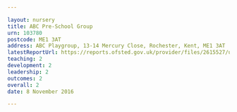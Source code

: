 ```yaml
---

layout: nursery
title: ABC Pre-School Group
urn: 103780
postcode: ME1 3AT
address: ABC Playgroup, 13-14 Mercury Close, Rochester, Kent, ME1 3AT
latestReportUrl: https://reports.ofsted.gov.uk/provider/files/2615527/urn/103780.pdf
teaching: 2
development: 2
leadership: 2
outcomes: 2
overall: 2
date: 8 November 2016

---
```

